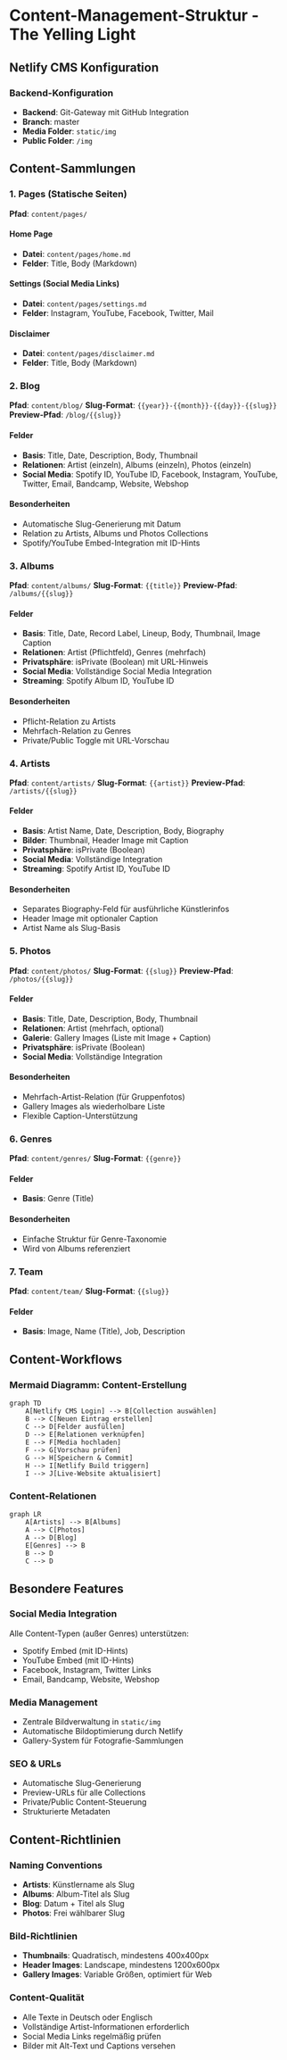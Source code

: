 # Content-Management-Struktur - The Yelling Light

## Netlify CMS Konfiguration

### Backend-Konfiguration
- **Backend**: Git-Gateway mit GitHub Integration
- **Branch**: master
- **Media Folder**: `static/img`
- **Public Folder**: `/img`

## Content-Sammlungen

### 1. Pages (Statische Seiten)
**Pfad**: `content/pages/`

#### Home Page
- **Datei**: `content/pages/home.md`
- **Felder**: Title, Body (Markdown)

#### Settings (Social Media Links)
- **Datei**: `content/pages/settings.md`
- **Felder**: Instagram, YouTube, Facebook, Twitter, Mail

#### Disclaimer
- **Datei**: `content/pages/disclaimer.md`
- **Felder**: Title, Body (Markdown)

### 2. Blog
**Pfad**: `content/blog/`
**Slug-Format**: `{{year}}-{{month}}-{{day}}-{{slug}}`
**Preview-Pfad**: `/blog/{{slug}}`

#### Felder
- **Basis**: Title, Date, Description, Body, Thumbnail
- **Relationen**: Artist (einzeln), Albums (einzeln), Photos (einzeln)
- **Social Media**: Spotify ID, YouTube ID, Facebook, Instagram, YouTube, Twitter, Email, Bandcamp, Website, Webshop

#### Besonderheiten
- Automatische Slug-Generierung mit Datum
- Relation zu Artists, Albums und Photos Collections
- Spotify/YouTube Embed-Integration mit ID-Hints

### 3. Albums
**Pfad**: `content/albums/`
**Slug-Format**: `{{title}}`
**Preview-Pfad**: `/albums/{{slug}}`

#### Felder
- **Basis**: Title, Date, Record Label, Lineup, Body, Thumbnail, Image Caption
- **Relationen**: Artist (Pflichtfeld), Genres (mehrfach)
- **Privatsphäre**: isPrivate (Boolean) mit URL-Hinweis
- **Social Media**: Vollständige Social Media Integration
- **Streaming**: Spotify Album ID, YouTube ID

#### Besonderheiten
- Pflicht-Relation zu Artists
- Mehrfach-Relation zu Genres
- Private/Public Toggle mit URL-Vorschau

### 4. Artists
**Pfad**: `content/artists/`
**Slug-Format**: `{{artist}}`
**Preview-Pfad**: `/artists/{{slug}}`

#### Felder
- **Basis**: Artist Name, Date, Description, Body, Biography
- **Bilder**: Thumbnail, Header Image mit Caption
- **Privatsphäre**: isPrivate (Boolean)
- **Social Media**: Vollständige Integration
- **Streaming**: Spotify Artist ID, YouTube ID

#### Besonderheiten
- Separates Biography-Feld für ausführliche Künstlerinfos
- Header Image mit optionaler Caption
- Artist Name als Slug-Basis

### 5. Photos
**Pfad**: `content/photos/`
**Slug-Format**: `{{slug}}`
**Preview-Pfad**: `/photos/{{slug}}`

#### Felder
- **Basis**: Title, Date, Description, Body, Thumbnail
- **Relationen**: Artist (mehrfach, optional)
- **Galerie**: Gallery Images (Liste mit Image + Caption)
- **Privatsphäre**: isPrivate (Boolean)
- **Social Media**: Vollständige Integration

#### Besonderheiten
- Mehrfach-Artist-Relation (für Gruppenfotos)
- Gallery Images als wiederholbare Liste
- Flexible Caption-Unterstützung

### 6. Genres
**Pfad**: `content/genres/`
**Slug-Format**: `{{genre}}`

#### Felder
- **Basis**: Genre (Title)

#### Besonderheiten
- Einfache Struktur für Genre-Taxonomie
- Wird von Albums referenziert

### 7. Team
**Pfad**: `content/team/`
**Slug-Format**: `{{slug}}`

#### Felder
- **Basis**: Image, Name (Title), Job, Description

## Content-Workflows

### Mermaid Diagramm: Content-Erstellung
```mermaid
graph TD
    A[Netlify CMS Login] --> B[Collection auswählen]
    B --> C[Neuen Eintrag erstellen]
    C --> D[Felder ausfüllen]
    D --> E[Relationen verknüpfen]
    E --> F[Media hochladen]
    F --> G[Vorschau prüfen]
    G --> H[Speichern & Commit]
    H --> I[Netlify Build triggern]
    I --> J[Live-Website aktualisiert]
```

### Content-Relationen
```mermaid
graph LR
    A[Artists] --> B[Albums]
    A --> C[Photos]
    A --> D[Blog]
    E[Genres] --> B
    B --> D
    C --> D
```

## Besondere Features

### Social Media Integration
Alle Content-Typen (außer Genres) unterstützen:
- Spotify Embed (mit ID-Hints)
- YouTube Embed (mit ID-Hints)
- Facebook, Instagram, Twitter Links
- Email, Bandcamp, Website, Webshop

### Media Management
- Zentrale Bildverwaltung in `static/img`
- Automatische Bildoptimierung durch Netlify
- Gallery-System für Fotografie-Sammlungen

### SEO & URLs
- Automatische Slug-Generierung
- Preview-URLs für alle Collections
- Private/Public Content-Steuerung
- Strukturierte Metadaten

## Content-Richtlinien

### Naming Conventions
- **Artists**: Künstlername als Slug
- **Albums**: Album-Titel als Slug
- **Blog**: Datum + Titel als Slug
- **Photos**: Frei wählbarer Slug

### Bild-Richtlinien
- **Thumbnails**: Quadratisch, mindestens 400x400px
- **Header Images**: Landscape, mindestens 1200x600px
- **Gallery Images**: Variable Größen, optimiert für Web

### Content-Qualität
- Alle Texte in Deutsch oder Englisch
- Vollständige Artist-Informationen erforderlich
- Social Media Links regelmäßig prüfen
- Bilder mit Alt-Text und Captions versehen